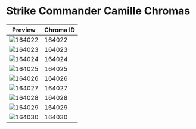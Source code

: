 # Strike Commander Camille Chromas

| Preview | Chroma ID |
|---------|-----------|
| ![164022](https://raw.communitydragon.org/latest/plugins/rcp-be-lol-game-data/global/default/v1/champion-chroma-images/164/164022.png) | 164022 |
| ![164023](https://raw.communitydragon.org/latest/plugins/rcp-be-lol-game-data/global/default/v1/champion-chroma-images/164/164023.png) | 164023 |
| ![164024](https://raw.communitydragon.org/latest/plugins/rcp-be-lol-game-data/global/default/v1/champion-chroma-images/164/164024.png) | 164024 |
| ![164025](https://raw.communitydragon.org/latest/plugins/rcp-be-lol-game-data/global/default/v1/champion-chroma-images/164/164025.png) | 164025 |
| ![164026](https://raw.communitydragon.org/latest/plugins/rcp-be-lol-game-data/global/default/v1/champion-chroma-images/164/164026.png) | 164026 |
| ![164027](https://raw.communitydragon.org/latest/plugins/rcp-be-lol-game-data/global/default/v1/champion-chroma-images/164/164027.png) | 164027 |
| ![164028](https://raw.communitydragon.org/latest/plugins/rcp-be-lol-game-data/global/default/v1/champion-chroma-images/164/164028.png) | 164028 |
| ![164029](https://raw.communitydragon.org/latest/plugins/rcp-be-lol-game-data/global/default/v1/champion-chroma-images/164/164029.png) | 164029 |
| ![164030](https://raw.communitydragon.org/latest/plugins/rcp-be-lol-game-data/global/default/v1/champion-chroma-images/164/164030.png) | 164030 |
